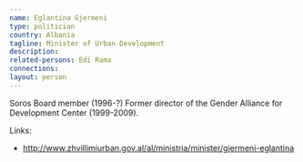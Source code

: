 ```yaml
---
name: Eglantina Gjermeni
type: politician
country: Albania
tagline: Minister of Urban Development
description:
related-persons: Edi Rama
connections:
layout: person
---
```

Soros Board member (1996-?)
Former director of the Gender Alliance for Development Center (1999-2009).

Links:
* <http://www.zhvillimiurban.gov.al/al/ministria/minister/gjermeni-eglantina>
